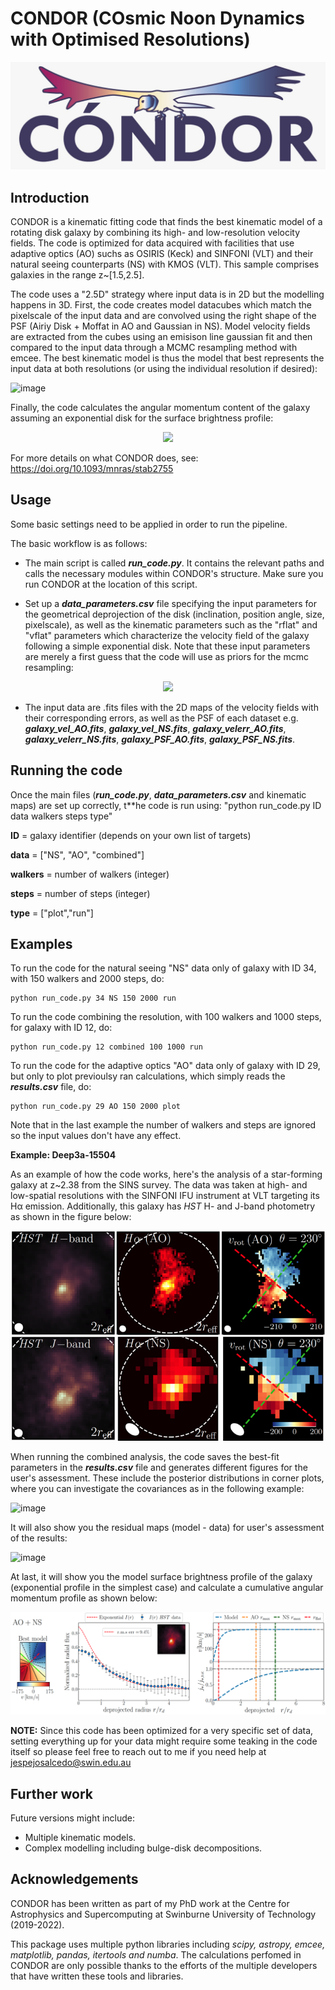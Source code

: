 # CONDOR (COsmic Noon Dynamics with Optimised Resolutions)

![logo](logo.jpeg)

Introduction
------------

CONDOR is a kinematic fitting code that finds the best kinematic model of a rotating disk galaxy by combining its high- and low-resolution velocity fields. The code is optimized for data acquired with facilities that use adaptive optics (AO) suchs as OSIRIS (Keck) and SINFONI (VLT) and their natural seeing counterparts (NS) with KMOS (VLT). This sample comprises galaxies in the range z~[1.5,2.5].

The code uses a "2.5D" strategy where input data is in 2D but the modelling happens in 3D. First, the code creates model datacubes which match the pixelscale of the input data and are convolved using the right shape of the PSF (Airiy Disk + Moffat in AO and Gaussian in NS). Model velocity fields are extracted from the cubes using an emisison line gaussian fit and then compared to the input data through a MCMC resampling method with emcee. The best kinematic model is thus the model that best represents the input data at both resolutions (or using the individual resolution if desired):

![image](https://user-images.githubusercontent.com/14315715/149685240-cfedff11-254e-4f5e-8bd3-71a6df31d28f.png)


Finally, the code calculates the angular momentum content of the galaxy assuming an exponential disk for the surface brightness profile:

<p align="center">
  <img src="https://user-images.githubusercontent.com/14315715/149685218-671363ff-1dff-4399-b25e-b689519ced35.png">
</p>

For more details on what CONDOR does, see: https://doi.org/10.1093/mnras/stab2755


Usage
-----

Some basic settings need to be applied in order to run the pipeline.

The basic workflow is as follows:

- The main script is called **_run_code.py_**. It contains the relevant paths and calls the necessary modules within CONDOR's structure. Make sure you run CONDOR at the location of this script.

- Set up a _**data_parameters.csv**_ file specifying the input parameters for the geometrical deprojection of the disk (inclination, position angle, size, pixelscale), as well as the kinematic parameters such as the "rflat" and "vflat" parameters which characterize the velocity field of the galaxy following a simple exponential disk. Note that these input parameters are merely a first guess that the code will use as priors for the mcmc resampling:

<p align="center">
  <img src="https://user-images.githubusercontent.com/14315715/149685181-ef4fb779-8143-40e5-a000-60c0b26b9095.png">
</p>

- The input data are .fits files with the 2D maps of the velocity fields with their corresponding errors, as well as the PSF of each dataset e.g. _**galaxy_vel_AO.fits**_, _**galaxy_vel_NS.fits**_, _**galaxy_velerr_AO.fits**_, _**galaxy_velerr_NS.fits**_, _**galaxy_PSF_AO.fits**_, _**galaxy_PSF_NS.fits**_.

Running the code
--------

Once the main files (_**run_code.py**_, _**data_parameters.csv**_ and kinematic maps) are set up correctly, t**he code is run using: "python run_code.py ID data walkers steps type"

**ID** = galaxy identifier (depends on your own list of targets)

**data** = ["NS", "AO", "combined"]

**walkers** = number of walkers (integer)

**steps** = number of steps (integer)

**type** = ["plot","run"]

Examples
--------
To run the code for the natural seeing "NS" data only of galaxy with ID 34, with 150 walkers and 2000 steps, do:

    python run_code.py 34 NS 150 2000 run

To run the code combining the resolution, with 100 walkers and 1000 steps, for galaxy with ID 12, do:

    python run_code.py 12 combined 100 1000 run

To run the code for the adaptive optics "AO" data only of galaxy with ID 29, but only to plot previoulsy ran calculations, which simply reads the _**results.csv**_ file, do:

    python run_code.py 29 AO 150 2000 plot

Note that in the last example the number of walkers and steps are ignored so the input values don't have any effect. 

**Example: Deep3a-15504**

As an example of how the code works, here's the analysis of a star-forming galaxy at z~2.38 from the SINS survey. The data was taken at high- and low-spatial resolutions with the SINFONI IFU instrument at VLT targeting its Hα emission. Additionally, this galaxy has _HST_ H- and J-band photometry as shown in the figure below:

![img_1.png](img_1.png)

When running the combined analysis, the code saves the best-fit parameters in the _**results.csv**_ file and generates different figures for the user's assessment. These include the posterior distributions in corner plots, where you can investigate the covariances as in the following example:

![image](https://user-images.githubusercontent.com/14315715/150909448-eff9e566-6fee-4035-a108-0a9ea7ad4ad0.png)

It will also show you the residual maps (model - data) for user's assessment of the results:

![image](https://user-images.githubusercontent.com/14315715/150909507-47ec62f6-196a-40bf-9f16-ae614e103d8d.png)

At last, it will show you the model surface brightness profile of the galaxy (exponential profile in the simplest case) and calculate a cumulative angular momentum profile as shown below:

![img.png](img.png)


**NOTE:** Since this code has been optimized for a very specific set of data, setting everything up for your data might require some teaking in the code itself so please feel free to reach out to me if you  need help at jespejosalcedo@swin.edu.au

Further work
------------

Future versions might include:

- Multiple kinematic models.
- Complex modelling including bulge-disk decompositions.

Acknowledgements
---------------
CONDOR has been written as part of my PhD work at the Centre for Astrophysics and Supercomputing at
Swinburne University of Technology (2019-2022).

This package uses multiple python libraries including _scipy, astropy, emcee, matplotlib, pandas, itertools and numba_. The calculations perfomed in CONDOR are only possible thanks to the efforts of the multiple developers that have written these tools and libraries.
